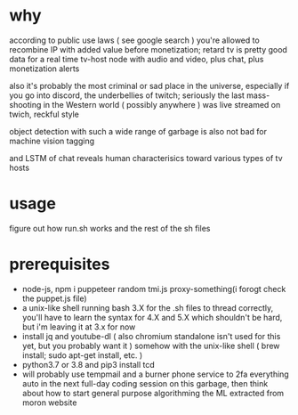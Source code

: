 # why

according to public use laws ( see google search ) you're allowed to recombine IP with added value before monetization; retard tv is pretty good data for a real time tv-host node with audio and video, plus chat, plus monetization alerts

also it's probably the most criminal or sad place in the universe, especially if you go into discord, the underbellies of twitch; seriously the last mass-shooting in the Western world ( possibly anywhere ) was live streamed on twich, reckful style

object detection with such a wide range of garbage is also not bad for machine vision tagging

and LSTM of chat reveals human characterisics toward various types of tv hosts

# usage

figure out how run.sh works and the rest of the sh files

# prerequisites

- node-js, npm i puppeteer random tmi.js proxy-something(i forogt check the puppet.js file)
- a unix-like shell running bash 3.X for the .sh files to thread correctly, you'll have to learn the syntax for 4.X and 5.X which shouldn't be hard, but i'm leaving it at 3.x for now
- install jq and youtube-dl ( also chromium standalone isn't used for this yet, but you probably want it ) somehow with the unix-like shell ( brew install; sudo apt-get install, etc. )
- python3.7 or 3.8 and pip3 install tcd
- will probably use tempmail and a burner phone service to 2fa everything auto in the next full-day coding session on this garbage, then think about how to start general purpose algorithming the ML extracted from moron website
